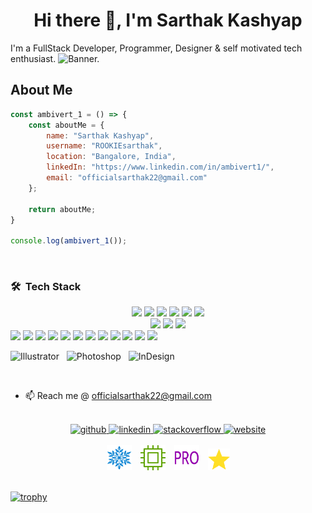 <h1 align="center">
  <b>Hi there 👋, I'm Sarthak Kashyap </b>
</h1>

I'm a FullStack Developer, Programmer, Designer & self motivated tech enthusiast.
![Banner.](https://github.com/ROOKIEsarthak/TickTackToeGame/blob/master/assets/images/software-developer-github-image.webp)
## About Me
```javascript
const ambivert_1 = () => {
	const aboutMe = {
    	name: "Sarthak Kashyap",
        username: "ROOKIEsarthak",
        location: "Bangalore, India",
        linkedIn: "https://www.linkedin.com/in/ambivert1/",
        email: "officialsarthak22@gmail.com"
	};
    
    return aboutMe;
}

console.log(ambivert_1());
```
<br />

### 🛠 &nbsp;Tech Stack

<p>
<div align="center">
  <img src="https://img.shields.io/badge/-Python-306998?style=for-the-badge&logo=python&labelColor=282828">
  <img src="https://img.shields.io/badge/-C_Language-165CAA?style=for-the-badge&logo=C&labelColor=282828">
  <img src="https://img.shields.io/badge/-C%2B%2B-afabff?style=for-the-badge&logo=C%2B%2B&logoColor=A899dd&labelColor=282828">
  <img src="https://img.shields.io/badge/-HTML-e34c26?style=for-the-badge&logo=html5&logoColor=f06529&labelColor=282828">
  <img src="https://img.shields.io/badge/-CSS-3c99dc?style=for-the-badge&logo=css3&logoColor=55d3fa&labelColor=282828">
  <img src="https://img.shields.io/badge/-JavaScript-cc9900?style=for-the-badge&logo=javascript&logoColor=ffcc00&labelColor=282828">
</div>
<div align="center">
  <img src="https://img.shields.io/badge/-React-1c2c4c?style=for-the-badge&logo=react&logoColor=7cc5d9&labelColor=282828">
<!--   <img src="https://img.shields.io/badge/-Svelte-ff5b25?style=for-the-badge&logo=svelte&labelColor=282828"> -->
  <img src="https://img.shields.io/badge/-Node_JS-3cb73a?style=for-the-badge&logo=node.js&labelColor=282828">
  <img src="https://img.shields.io/badge/-Django-092E20?style=for-the-badge&logo=django&&logoColor=092e20&labelColor=828282">
</div>
<div>
<!--   <img src="https://img.shields.io/badge/-Flask-828282?style=for-the-badge&logo=flask&labelColor=282828"> -->
  <img src="https://img.shields.io/badge/-Material_UI-2196f3?style=for-the-badge&logo=mui&labelColor=282828">
<!--   <img src="https://img.shields.io/badge/-Firebase-FFA611?style=for-the-badge&logo=firebase&labelColor=282828"> -->
  <img src="https://img.shields.io/badge/-Redux-764ABC?style=for-the-badge&logo=redux&logoColor=764abc&labelColor=282828">
  <img src="https://img.shields.io/badge/-Mongo_DB-3FA037?style=for-the-badge&logo=mongodb&labelColor=282828">
  <img src="https://img.shields.io/badge/-My_SQL-0075Bf?style=for-the-badge&logo=mysql&labelColor=c2aa11">
  <img src="https://img.shields.io/badge/-Postgre_SQL-00539f?style=for-the-badge&logo=postgresql&labelColor=282828">
  <img src="https://img.shields.io/badge/-Styled_components-DB7093?style=for-the-badge&logo=styled-components&labelColor=282828">
  <img src="https://img.shields.io/badge/-Tailwind_CSS-4DC0B5?style=for-the-badge&logo=tailwind-css&labelColor=282828">
  <img src="https://img.shields.io/badge/-Bootstrap-553C7B?style=for-the-badge&logo=bootstrap&labelColor=282828">
  <img src="https://img.shields.io/badge/-Git-F1502F?style=for-the-badge&logo=git&labelColor=282828">
  <img src="https://img.shields.io/badge/-Github-282828?style=for-the-badge&logo=github&labelColor=282828">
  <img src="https://img.shields.io/badge/-Markdown-282828?style=for-the-badge&logo=markdown&labelColor=282828">
  <img src="https://img.shields.io/badge/-Markdown-0078D7?style=for-the-badge&logo=visual-studio-code&logoColor=0078D7&labelColor=282828">
</div>
</p>

![Illustrator](https://img.shields.io/badge/-Illustrator-05122A?style=flat&logo=adobe-illustrator)&nbsp;&nbsp;&nbsp;![Photoshop](https://img.shields.io/badge/-Photoshop-05122A?style=flat&logo=adobe-photoshop)&nbsp;&nbsp;&nbsp;![InDesign](https://img.shields.io/badge/-InDesign-05122A?style=flat&logo=adobe-indesign)

<br/>

- 📫 Reach me @ officialsarthak22@gmail.com 

<br/>
<div align="center">
	<a href="https://github.com/ROOKIEsarthak/">
    	<img src='https://cdn.jsdelivr.net/npm/simple-icons@3.0.1/icons/github.svg' alt='github' height='40'>
    </a>
	<a href="https://www.linkedin.com/in/ambivert1/">
    	<img src='https://cdn.jsdelivr.net/npm/simple-icons@3.0.1/icons/linkedin.svg' alt='linkedin' height='40'>
	</a>
	<a href="https://stackoverflow.com/users/18906490/roooookie/">
    	<img src='https://cdn.jsdelivr.net/npm/simple-icons@3.0.1/icons/stackoverflow.svg' alt='stackoverflow' height='40'>
    </a>
	<a href="https://app.netlify.com/teams/rookiesarthak/projects/">
    	<img src='https://cdn.jsdelivr.net/npm/simple-icons@3.0.1/icons/icloud.svg' alt='website' height='40'>
    </a>
</div>

<br />

<div align="center">
	<a href='https://archiveprogram.github.com/'><img src='https://raw.githubusercontent.com/acervenky/animated-github-badges/master/assets/acbadge.gif' width='40' height='40'></a> <a href='https://docs.github.com/en/developers'><img src='https://raw.githubusercontent.com/acervenky/animated-github-badges/master/assets/devbadge.gif' width='40' height='40'></a> <a href='https://github.com/pricing'><img src='https://raw.githubusercontent.com/acervenky/animated-github-badges/master/assets/pro.gif' width='40' height='40'></a> <a href='https://stars.github.com/'><img src='https://raw.githubusercontent.com/acervenky/animated-github-badges/master/assets/starbadge.gif' width='35' height='35'></a>
</div>

<br/>

[![trophy](https://github-profile-trophy.vercel.app/?username=VijayMeena701)](https://github.com/ryo-ma/github-profile-trophy)
